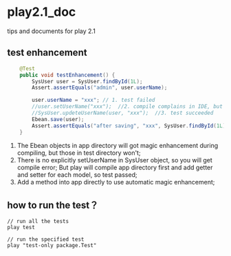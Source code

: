 play2.1_doc
===========

tips and documents for play 2.1


test enhancement
--------

```Java 
    @Test
    public void testEnhancement() {
        SysUser user = SysUser.findById(1L);
        Assert.assertEquals("admin", user.userName);

        user.userName = "xxx"; // 1. test failed
        //user.setUserName("xxx");  //2. compile complains in IDE, but test succeeded
        //SysUser.updeteUserName(user, "xxx");  //3. test succeeded
        Ebean.save(user);
        Assert.assertEquals("after saving", "xxx", SysUser.findById(1L).userName);
    }

``` 

1. The Ebean objects in app directory will got magic enhancement during compiling, but those in test directory won't;
2. There is no explicitly setUserName in SysUser object, so you will get compile error;
    But play will compile app directory first and add getter and setter for each model, so test passed;
3. Add a method into app directly to use automatic magic enhancement;


how to run the test？
------

```
// run all the tests
play test     

// run the specified test
play "test-only package.Test"
```
